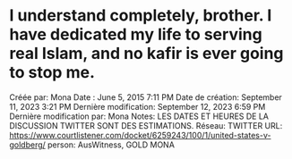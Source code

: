 # I understand completely, brother. I have dedicated my life to serving real Islam, and no kafir is ever going to stop me.

Créée par: Mona
Date : June 5, 2015 7:11 PM
Date de création: September 11, 2023 3:21 PM
Dernière modification: September 12, 2023 6:59 PM
Dernière modification par: Mona
Notes: LES DATES ET HEURES DE LA DISCUSSION TWITTER SONT DES ESTIMATIONS.
Réseau: TWITTER
URL: https://www.courtlistener.com/docket/6259243/100/1/united-states-v-goldberg/
person: AusWitness, GOLD MONA